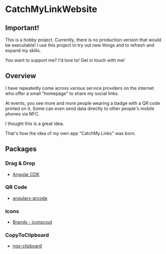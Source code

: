 # CatchMyLinkWebsite

## Important!
This is a hobby project. Currently, there is no production version that would be executable!
I use this project to try out new things and to refresh and expand my skills.

You want to support me? I'd love to! Get in touch with me!

## Overview

I have repeatedly come across various service providers on the internet who offer a small "homepage" to share my social links.

At events, you see more and more people wearing a badge with a QR code printed on it. Some can even send data directly to other people's mobile phones via NFC.

I thought this is a great idea.

That's how the idea of my own app "CatchMy.Links" was born.


## Packages

### Drag & Drop
- [Angular CDK](https://material.angular.io/cdk/drag-drop/overview)

### QR Code
- [angularx-qrcode](https://github.com/Cordobo/angularx-qrcode)

### Icons
- [Brands - iconscout](https://iconscout.com/icon-pack/brands)

### CopyToClipboard
- [ngx-clipboard](https://www.npmjs.com/package/ngx-clipboard)
